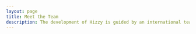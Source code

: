 ```yaml
---
layout: page
title: Meet the Team
description: The development of Hizzy is guided by an international team.
---
```


<script setup>
import {
  VPTeamPage,
  VPTeamPageTitle,
  VPTeamPageSection,
  VPTeamMembers
} from "vitepress/theme";
import {core} from "./_data/team";
</script>

<VPTeamPage>
  <VPTeamPageTitle>
    <template #title>Meet the Team</template>
    <template #lead>
      The development of Hizzy is guided by an international team, some of whom
      have chosen to be featured below.
    </template>
  </VPTeamPageTitle>
  <VPTeamMembers :members="core" />
</VPTeamPage>
